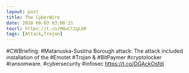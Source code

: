 ```yaml
---
layout: post
title: The CyberWire
date: 2018-08-03 03:00:21
tourl: https://t.co/HQuCt1gLbK
tags: [Attack,Trojan]
---
```

#CWBriefing: #Matanuska-Susitna Borough attack: The attack included installation of the #Emotet #Trojan &amp; #BitPaymer #cryptolocker #ransomware. #cybersecurity #infosec https://t.co/DGAckOsfdi